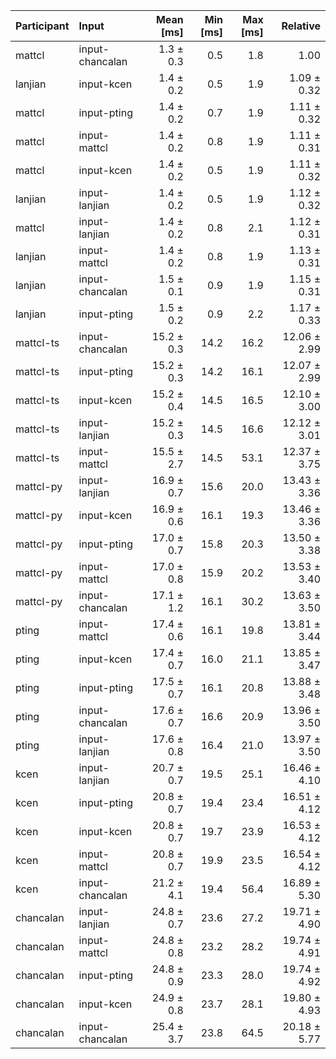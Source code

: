 | Participant | Input | Mean [ms] | Min [ms] | Max [ms] | Relative |
|:---|:---|---:|---:|---:|---:|
| mattcl | input-chancalan | 1.3 ± 0.3 | 0.5 | 1.8 | 1.00 |
| lanjian | input-kcen | 1.4 ± 0.2 | 0.5 | 1.9 | 1.09 ± 0.32 |
| mattcl | input-pting | 1.4 ± 0.2 | 0.7 | 1.9 | 1.11 ± 0.32 |
| mattcl | input-mattcl | 1.4 ± 0.2 | 0.8 | 1.9 | 1.11 ± 0.31 |
| mattcl | input-kcen | 1.4 ± 0.2 | 0.5 | 1.9 | 1.11 ± 0.32 |
| lanjian | input-lanjian | 1.4 ± 0.2 | 0.5 | 1.9 | 1.12 ± 0.32 |
| mattcl | input-lanjian | 1.4 ± 0.2 | 0.8 | 2.1 | 1.12 ± 0.31 |
| lanjian | input-mattcl | 1.4 ± 0.2 | 0.8 | 1.9 | 1.13 ± 0.31 |
| lanjian | input-chancalan | 1.5 ± 0.1 | 0.9 | 1.9 | 1.15 ± 0.31 |
| lanjian | input-pting | 1.5 ± 0.2 | 0.9 | 2.2 | 1.17 ± 0.33 |
| mattcl-ts | input-chancalan | 15.2 ± 0.3 | 14.2 | 16.2 | 12.06 ± 2.99 |
| mattcl-ts | input-pting | 15.2 ± 0.3 | 14.2 | 16.1 | 12.07 ± 2.99 |
| mattcl-ts | input-kcen | 15.2 ± 0.4 | 14.5 | 16.5 | 12.10 ± 3.00 |
| mattcl-ts | input-lanjian | 15.2 ± 0.3 | 14.5 | 16.6 | 12.12 ± 3.01 |
| mattcl-ts | input-mattcl | 15.5 ± 2.7 | 14.5 | 53.1 | 12.37 ± 3.75 |
| mattcl-py | input-lanjian | 16.9 ± 0.7 | 15.6 | 20.0 | 13.43 ± 3.36 |
| mattcl-py | input-kcen | 16.9 ± 0.6 | 16.1 | 19.3 | 13.46 ± 3.36 |
| mattcl-py | input-pting | 17.0 ± 0.7 | 15.8 | 20.3 | 13.50 ± 3.38 |
| mattcl-py | input-mattcl | 17.0 ± 0.8 | 15.9 | 20.2 | 13.53 ± 3.40 |
| mattcl-py | input-chancalan | 17.1 ± 1.2 | 16.1 | 30.2 | 13.63 ± 3.50 |
| pting | input-mattcl | 17.4 ± 0.6 | 16.1 | 19.8 | 13.81 ± 3.44 |
| pting | input-kcen | 17.4 ± 0.7 | 16.0 | 21.1 | 13.85 ± 3.47 |
| pting | input-pting | 17.5 ± 0.7 | 16.1 | 20.8 | 13.88 ± 3.48 |
| pting | input-chancalan | 17.6 ± 0.7 | 16.6 | 20.9 | 13.96 ± 3.50 |
| pting | input-lanjian | 17.6 ± 0.8 | 16.4 | 21.0 | 13.97 ± 3.50 |
| kcen | input-lanjian | 20.7 ± 0.7 | 19.5 | 25.1 | 16.46 ± 4.10 |
| kcen | input-pting | 20.8 ± 0.7 | 19.4 | 23.4 | 16.51 ± 4.12 |
| kcen | input-kcen | 20.8 ± 0.7 | 19.7 | 23.9 | 16.53 ± 4.12 |
| kcen | input-mattcl | 20.8 ± 0.7 | 19.9 | 23.5 | 16.54 ± 4.12 |
| kcen | input-chancalan | 21.2 ± 4.1 | 19.4 | 56.4 | 16.89 ± 5.30 |
| chancalan | input-lanjian | 24.8 ± 0.7 | 23.6 | 27.2 | 19.71 ± 4.90 |
| chancalan | input-mattcl | 24.8 ± 0.8 | 23.2 | 28.2 | 19.74 ± 4.91 |
| chancalan | input-pting | 24.8 ± 0.9 | 23.3 | 28.0 | 19.74 ± 4.92 |
| chancalan | input-kcen | 24.9 ± 0.8 | 23.7 | 28.1 | 19.80 ± 4.93 |
| chancalan | input-chancalan | 25.4 ± 3.7 | 23.8 | 64.5 | 20.18 ± 5.77 |
